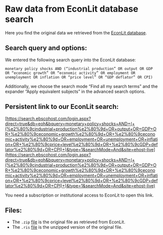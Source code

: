 # Raw data from EconLit database search

Here you find the original data we retrieved from the  [EconLit database](https://www.aeaweb.org/econlit/).

## Search query and options:

We entered the following search query into the EconLit database: 

`monetary policy shocks AND (“industrial production” OR output OR GDP OR “economic growth” OR “economic activity” OR employment OR unemployment OR inflation OR “price level” OR “GDP deflator” OR CPI)`

Additionally, we choose the search mode “Find all my search terms” and the expander “Apply equivalent subjects” in the advanced search options.

## Persistent link to our EconLit search: 

[https://search.ebscohost.com/login.aspx?direct=true&db=eoh&bquery=monetary+policy+shocks+AND+(+(%e2%80%9cindustrial+production%e2%80%9d+OR+output+OR+GDP+OR+%e2%80%9ceconomic+growth%e2%80%9d+OR+%e2%80%9ceconomic+activity%e2%80%9d+OR+employment+OR+unemployment+OR+inflation+OR+%e2%80%9cprice+level%e2%80%9d+OR+%e2%80%9cGDP+deflator%e2%80%9d+OR+CPI)+)&type=1&searchMode=And&site=ehost-live](https://search.ebscohost.com/login.aspx?direct=true&db=eoh&bquery=monetary+policy+shocks+AND+(+(%e2%80%9cindustrial+production%e2%80%9d+OR+output+OR+GDP+OR+%e2%80%9ceconomic+growth%e2%80%9d+OR+%e2%80%9ceconomic+activity%e2%80%9d+OR+employment+OR+unemployment+OR+inflation+OR+%e2%80%9cprice+level%e2%80%9d+OR+%e2%80%9cGDP+deflator%e2%80%9d+OR+CPI)+)&type=1&searchMode=And&site=ehost-live)

You need a subscription or institutional access to EconLit to open this link.

## Files: 

- The `.zip` [file](https://github.com/META-CMP/data/blob/main/data/study%20search/database%20search/raw/EconLit%20search/38ecfbf0-25c0-4cfb-bd0e-5fc4bbe0c62e.zip) is the original file as retrieved from EconLit.
- The `.ris` [file](https://github.com/META-CMP/data/blob/main/data/study%20search/database%20search/raw/EconLit%20search/EL%20-%20Query%20-%20monetary%20policy%20shocks%20AND%20(%E2%80%9Cindustrial%20production%E2%80%9D%20OR%20output%20OR%20GDP%20OR%20%E2%80%9Ceconomic%20growth%E2%80%9D%20OR%20%E2%80%9Ceconomic%20activity%E2%80%9D%20OR%20employment%20OR%20unemployment%20OR%20inflation%20OR%20%E2%80%9Cprice%20level%E2%80%9D%20OR%20%E2%80%9CGDP%20deflator%E2%80%9D%20OR%20CPI).ris) is the unzipped version of the original file.


